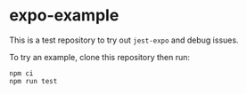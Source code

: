 # expo-example

This is a test repository to try out `jest-expo` and debug issues.

To try an example, clone this repository then run:

```
npm ci
npm run test
```
